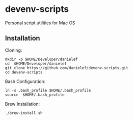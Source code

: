 # devenv-scripts

Personal script utilities for Mac OS

## Installation

Cloning:
```
mkdir -p $HOME/Developer/danielef
cd  $HOME/Developer/danielef
git clone https://github.com/danielef/devenv-scripts.git
cd devenv-scripts
```

Bash Configuration:
```
ln -s .bash_profile $HOME/.bash_profile
source  $HOME/.bash_profile
```

Brew Installation:
```
./brew-install.sh
```
